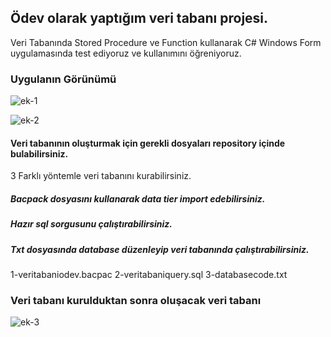 
## Ödev olarak yaptığım veri tabanı projesi.

Veri Tabanında Stored Procedure ve Function kullanarak C# Windows Form uygulamasında test ediyoruz ve kullanımını öğreniyoruz.


### Uygulanın Görünümü
![ek-1](https://user-images.githubusercontent.com/54424377/167262750-dc024b76-c571-42c9-aabf-b450043751d8.png)

![ek-2](https://user-images.githubusercontent.com/54424377/167262752-09dfa192-84da-4be1-b89e-6e544130a767.png)


#### Veri tabanının oluşturmak için gerekli dosyaları repository içinde bulabilirsiniz.
3 Farklı yöntemle veri tabanını kurabilirsiniz.
##### Bacpack dosyasını kullanarak data tier import edebilirsiniz.
##### Hazır sql sorgusunu çalıştırabilirsiniz.
##### Txt dosyasında database düzenleyip veri tabanında çalıştırabilirsiniz.

1-veritabaniodev.bacpac
2-veritabaniquery.sql
3-databasecode.txt


### Veri tabanı kurulduktan sonra oluşacak veri tabanı
![ek-3](https://user-images.githubusercontent.com/54424377/167262757-27e65c77-00d7-4170-a362-5367f535515e.png)
